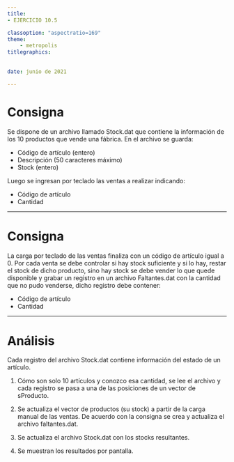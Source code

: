 ```yaml
---
title:
- EJERCICIO 10.5

classoption: "aspectratio=169"
theme:
    - metropolis 
titlegraphics:  
                
 
date: junio de 2021

---
```


# Consigna

Se dispone de un archivo llamado Stock.dat que contiene la información de
los 10 productos que vende una fábrica. En el archivo se guarda:

* Código de artículo (entero)
* Descripción (50 caracteres máximo)
* Stock (entero)

Luego se ingresan por teclado las ventas a realizar indicando:

* Código de artículo
* Cantidad

--- 

# Consigna

La carga por teclado de las ventas finaliza con un código de artículo igual a 0.
Por cada venta se debe controlar si hay stock suficiente y si lo hay, restar
el stock de dicho producto, sino hay stock se debe vender lo que quede
disponible y grabar un registro en un archivo Faltantes.dat con la
cantidad que no pudo venderse, dicho registro debe contener:

* Código de artículo
* Cantidad

---

# Análisis

Cada registro del archivo Stock.dat contiene información del estado de un artículo. 

1. Cómo son solo 10 artículos y conozco esa cantidad, se lee el archivo y cada 
registro se pasa a una de las posiciones de un vector de sProducto. 

2. Se actualiza el vector de productos (su stock) a partir de la carga 
manual de las ventas. De acuerdo con la consigna se crea y actualiza el 
archivo faltantes.dat. 

3. Se actualiza el archivo Stock.dat con los stocks resultantes. 

4. Se muestran los resultados por pantalla. 
